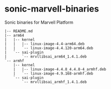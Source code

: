 # sonic-marvell-binaries
Sonic binaries for Marvell Platform

```
|-- README.md
|-- arm64
|   |-- kernel
|   |   |-- linux-image-4.4-arm64.deb
|   |   `-- linux-image-4.4.120-arm64.deb
|   `-- sai-plugin
|       `-- mrvllibsai_arm64_1.4.1.deb
`-- armhf
    |-- kernel
    |   |-- linux-image-4.4.8_4.4.8-4_armhf.deb
    |   `-- linux-image-4.9.168-armhf.deb
    `-- sai-plugin
        `-- mrvllibsai_armhf_1.4.1.deb

```
